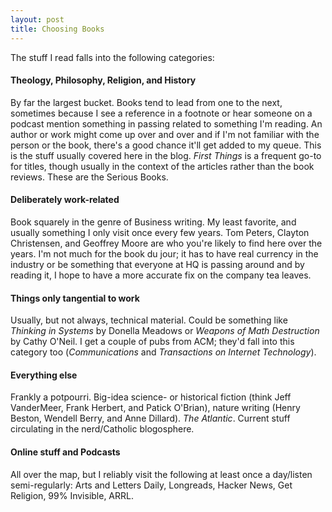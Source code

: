 ```yaml
---
layout: post
title: Choosing Books
---
```

The stuff I read falls into the following categories:

#### Theology, Philosophy, Religion, and History
By far the largest bucket. Books tend to lead from one to the next, sometimes because I see a reference in a footnote or hear someone on a podcast mention something in passing related to something I'm reading. An author or work might come up over and over and if I'm not familiar with the person or the book, there's a good chance it'll get added to my queue. This is the stuff usually covered here in the blog. _First Things_ is a frequent go-to for titles, though usually in the context of the articles rather than the book reviews. These are the Serious Books. 

#### Deliberately work-related 
Book squarely in the genre of Business writing. My least favorite, and usually something I only visit once every few years. Tom Peters, Clayton Christensen, and Geoffrey Moore are who you're likely to find here over the years. I'm not much for the book du jour; it has to have real currency in the industry or be something that everyone at HQ is passing around and by reading it, I hope to have a more accurate fix on the company tea leaves. 

#### Things only tangential to work
Usually, but not always, technical material. Could be something like _Thinking in Systems_ by Donella Meadows or _Weapons of Math Destruction_ by Cathy O'Neil. I get a couple of pubs from ACM; they'd fall into this category too (_Communications_ and _Transactions on Internet Technology_). 

#### Everything else
Frankly a potpourri. Big-idea science- or historical fiction (think Jeff VanderMeer, Frank Herbert, and Patick O'Brian), nature writing (Henry Beston, Wendell Berry, and Anne Dillard). _The Atlantic_. Current stuff circulating in the nerd/Catholic blogosphere.

#### Online stuff and Podcasts
All over the map, but I reliably visit the following at least once a day/listen semi-regularly: Arts and Letters Daily, Longreads, Hacker News, Get Religion, 99% Invisible, ARRL.
